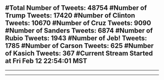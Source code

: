 #Total Number of Tweets: 48754 
#Number of Trump Tweets: 17420
#Number of Clinton Tweets: 10670
#Number of Cruz Tweets: 9090
#Number of Sanders Tweets: 6874
#Number of Rubio Tweets: 1943
#Number of Jeb! Tweets: 1785
#Number of Carson Tweets: 625
#Number of Kasich Tweets: 367
#Current Stream Started at Fri Feb 12 22:54:01 MST
---
---
---
